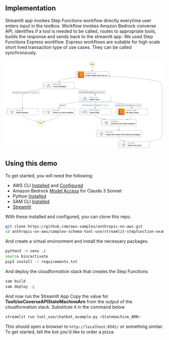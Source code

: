 ## Implementation

Streamlit app invokes Step Functions workflow directly everytime user enters input in the textbox. Workflow invokes Amazon Bedrock converse API, identifies if a tool is needed to be called, routes to appropriate tools, builds the response and sends back to the streamlit app. We used Step Functions Express workflow. Express workflows are suitable for high scale short lived transaction type of use cases. They can be called synchronously.

![workflow](/complex-schema-tool-use/streamlit-stepfunction-example/images/stepfunctions_graph.png)

## Using this demo

To get started, you will need the following:

- AWS CLI [Installed](https://docs.aws.amazon.com/cli/latest/userguide/cli-chap-getting-started.html) and [Configured](https://docs.aws.amazon.com/cli/latest/userguide/cli-chap-configure.html)
- Amazon Bedrock [Model Access](https://docs.aws.amazon.com/bedrock/latest/userguide/model-access.html) for Claude 3 Sonnet
- Python [Installed](https://www.python.org/downloads/)
- SAM CLI [Installed](https://docs.aws.amazon.com/serverless-application-model/latest/developerguide/install-sam-cli.html)
- [Streamlit](https://streamlit.io/)

With these installed and configured, you can clone this repo.

```bash
git clone https://github.com/aws-samples/anthropic-on-aws.git
cd anthropic-on-aws/complex-schema-tool-use/streamlit-stepfunction-example
```

And create a virtual environment and install the necessary packages.

```bash
python3 -m venv ./
source bin/activate
pip3 install -r requirements.txt

```

And deploy the cloudformation stack that creates the Step Functions

```bash
sam build
sam deploy -g
```

And now run the Streamlit App
Copy the value for **ToolUseCoverseAPIStateMachineArn** from the output of the cloudformation stack. Substitute it in the command below

```bash
streamlit run tool_use/chatbot_example.py <Statemachine_ARN>
```

This should open a browser to `http://localhost:8501/` or something similar. To get started, tell the bot you'd like to order a pizza.
